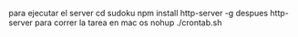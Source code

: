 para ejecutar el server
cd sudoku
npm install http-server -g
despues http-server
para correr la tarea en mac os
nohup ./crontab.sh
